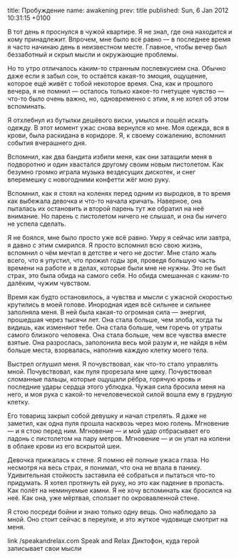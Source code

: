 title: Пробуждение
name: awakening
prev: title
published: Sun, 6 Jan 2012 10:31:15 +0100

В тот день я проснулся в чужой квартире. Я не знал, где она находится и кому принадлежит. Впрочем, мне было всё равно — в последнее время я часто начинаю день в неизвестном месте. Главное, чтобы вечер был беззаботный и скрыл мысли и окружающие проблемы.

Но то утро отличалось каким-то странным послевкусием сна. Обычно даже если я забыл сон, то остаётся какая-то эмоция, ощущение, которое ещё живёт с тобой некоторое время. Сна, как и прошлого вечера, я не помнил — осталось только какое-то гнетущее чувство — что-то было очень важно, но, одновременно с этим, я не хотел об этом вспоминать.

Я отхлебнул из бутылки дешёвого виски, умылся и пошёл искать одежду. В этот момент ужас снова вернулся ко мне. Моя одежда, вся в крови, была раскидана в коридоре. Я, к своему сожалению, вспомнил события вчерашнего дня.

Вспомнил, как два бандита избили меня, как они затащили меня в подворотню и один хвастался другому своим новым пистолетом. Как безумно громко играла музыка вездесущих дискотек, и снег вперемешку с новогодними конфетти жёг мою руку.

Вспомнил, как я стоял на коленях перед одним из выродков, в то время как выбежала девочка и что-то начала кричать. Наверное, она пыталась их остановить и второй парень тут же обратил на неё внимание. Но парень с пистолетом ничего не слышал, и она бы ничего не успела сделать.

Я не боялся, мне было просто уже всё равно. Умру я сейчас или завтра, я давно с этим смирился. Я просто вспомнил всю свою жизнь, вспомнил о чём мечтал в детстве и чего не достиг. Мне стало жаль всего, что я упустил, что прожил годы зря, проведя большую часть времени на работе и в делах, которые были мне не нужны. Это не был страх, это была обида на самого себя. Но обида смешанная с каким-то далёким, чужим чувством.

Время как будто остановилось, а чувства и мысли с ужасной скоростью крутились в моей голове. Инородная идея всё сильнее и сильнее заполняла меня. В ней была какая-то огромная сила — энергия, прошедшая через тысячи лет. Она стала больше, чем злоба, когда ты видишь, как изменяют тебе. Она стала больше, чем горечь от утраты самого близкого человека. Она стала больше, чем все чувства вместе взятые. Она разрослась, заполонила весь мой разум и, не найдя в нём больше места, взорвалась, наполнив каждую клетку моего тела.

Выстрел оглушил меня. Я почувствовал, как что-то стало управлять мной. Почувствовал, как пуля прорезала мне щеку. Почувствовал сломанные пальцы, которые ощущали рёбра, горячую кровь и последние удары сердца этого ублюдка. Чужая сила бросила меня на него, и моя рука с какой-то нечеловеческой силой вошла ему в грудную клетку.

Его товарищ закрыл собой девушку и начал стрелять. Я даже не заметил, как одна пуля прошла насквозь через мою голень. Мгновение — и я стою перед ним. Мгновение — и мой удар отбрасывает его ладонь с пистолетом на пару метров. Мгновение — и он упал на колени в облаке крови из его вскрытой шеи.

Девочка прижалась к стене. Я помню её полные ужаса глаза. Но несмотря на весь страх, я понимал, что она не впала в панику. Удивительная стойкость заставила её собраться и пытаться что-то придумать. Я хотел протянуть ей руку, но это как падение в пропасть. Как полёт на неминуемые камни. Я не хочу вспоминать как бросился на неё. Как она, уже мёртвая, сползает по окровавленной стене.

Я стою посреди бойни и знаю только одну вещь. Оно наблюдало за мной. Оно стоит сейчас в переулке, и это жуткое чудовище смотрит на меня.

link
  /speakandrelax.com
  Speak and Relax
  Диктофон, куда герой записывает свои мысли
